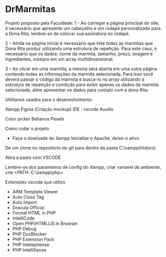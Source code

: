 ﻿# DrMarmitas
Projeto proposto pela Faculdade: 1 - Ao carregar a página principal do site, é necessário que apresente um cabeçalho e um rodapé personalizado para a Dona Rita, lembre-se de colocar sua assinatura no rodapé.

2 – Ainda na página inicial é necessário que liste todas as marmitas que Dona Rita produz utilizando uma estrutura de repetição. Para este caso, é necessário que os dados: nome da marmita, tamanho, preço, imagem e ingredientes, estejam em um array multidimensional.

3 – Ao clicar em uma marmita, a mesma será aberta em uma outra página contendo todas as informações da marmita selecionada. Para isso você deverá passar o código da marmita e busca-lo no array utilizando a estrutura de repetição e condição para exibir apenas os dados da marmita selecionada, além apresentar os dados para contato com a dona Rita.

Utilitarios usados para o desenvolvimento:

Xampp
Figma (Criação mockup)
IDE : vscode
Auxilio

Color picker
Behance
Pexels

Como rodar o projeto 

- Faça o dowloade do Xampp
Inicialize o Apache, deixe-o ativo

De um clone no repositorio do git para dentro da pasta 
C:\xampp\htdocs\

Abra a pasta com VSCODE 

Lembre-se dos parametros de config do Xampp, criar variavel de ambiente, crie <PATH: C:\xampp\php>

Extensões vscode que utilizo
- ARM Template Viewer
- Auto Close Tag
- Auto Import
- Dracula Official
- Format HTML in PHP
- IntelliCode
- Open PHP/HTML/JS In Browser
- PHP Debug
- PHP DocBlocker
- PHP Extension Pack
- PHP Intelephense
- PHP IntelliSense







